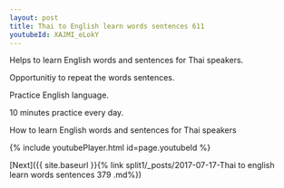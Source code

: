 ```yaml
---
layout: post
title: Thai to English learn words sentences 611 
youtubeId: XAJMI_eLokY
---
```

 
 
Helps to learn English words and sentences for Thai speakers.

Opportunitiy to repeat the words sentences. 

Practice English language. 
 
10 minutes practice every day. 
 
How to learn English words and sentences for Thai speakers 
 
{% include youtubePlayer.html id=page.youtubeId %}
 
 
[Next]({{ site.baseurl }}{% link  split1/_posts/2017-07-17-Thai to english learn words sentences 379 .md%})
 
